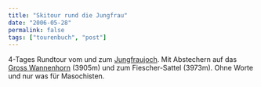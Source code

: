 ```yaml
---
title: "Skitour rund die Jungfrau"
date: "2006-05-28"
permalink: false
tags: ["tourenbuch", "post"]
---
```


4-Tages Rundtour vom und zum [Jungfraujoch](http://de.wikipedia.org/wiki/Jungfraujoch). Mit Abstechern auf das [Gross Wannenhorn](http://de.wikipedia.org/wiki/Wannenhorn) (3905m) und zum Fiescher-Sattel (3973m). Ohne Worte und nur was für Masochisten.
